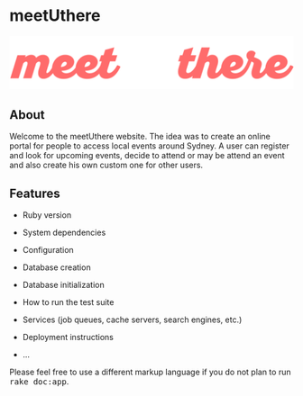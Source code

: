 # meetUthere


![logo](/app/assets/images/logo.svg)


## About

Welcome to the meetUthere website. The idea was to create an online portal for people to access local events around Sydney. A user can register and look for upcoming events, decide to attend or may be attend an event and also create his own custom one for other users.

## Features


* Ruby version

* System dependencies

* Configuration

* Database creation

* Database initialization

* How to run the test suite

* Services (job queues, cache servers, search engines, etc.)

* Deployment instructions

* ...


Please feel free to use a different markup language if you do not plan to run
<tt>rake doc:app</tt>.
